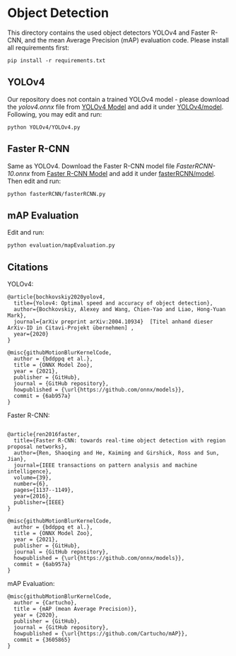 # Object Detection

This directory contains the used object detectors YOLOv4 and Faster R-CNN, and the mean Average Precision (mAP) evaluation code.
Please install all requirements first:
```
pip install -r requirements.txt
```

## YOLOv4
Our repository does not contain a trained YOLOv4 model - please download the *yolov4.onnx* file from [YOLOv4 Model](https://github.com/onnx/models/tree/master/vision/object_detection_segmentation/yolov4) 
and add it under [YOLOv4/model](YOLOv4/model). Following, you may edit and run:
```
python YOLOv4/YOLOv4.py
```

## Faster R-CNN
Same as YOLOv4. Download the Faster R-CNN model file *FasterRCNN-10.onnx* from [Faster R-CNN Model](https://github.com/onnx/models/tree/master/vision/object_detection_segmentation/faster-rcnn) 
and add it under [fasterRCNN/model](fasterRCNN/model). Then edit and run:
```
python fasterRCNN/fasterRCNN.py
```

## mAP Evaluation
Edit and run:
```
python evaluation/mapEvaluation.py
```

## Citations

YOLOv4:
```
@article{bochkovskiy2020yolov4,
  title={Yolov4: Optimal speed and accuracy of object detection},
  author={Bochkovskiy, Alexey and Wang, Chien-Yao and Liao, Hong-Yuan Mark},
  journal={arXiv preprint arXiv:2004.10934}  [Titel anhand dieser ArXiv-ID in Citavi-Projekt übernehmen] ,
  year={2020}
}

@misc{githubMotionBlurKernelCode,
  author = {bddppq et al.},
  title = {ONNX Model Zoo},
  year = {2021},
  publisher = {GitHub},
  journal = {GitHub repository},
  howpublished = {\url{https://github.com/onnx/models}},
  commit = {6ab957a}
}
```

Faster R-CNN:
```

@article{ren2016faster,
  title={Faster R-CNN: towards real-time object detection with region proposal networks},
  author={Ren, Shaoqing and He, Kaiming and Girshick, Ross and Sun, Jian},
  journal={IEEE transactions on pattern analysis and machine intelligence},
  volume={39},
  number={6},
  pages={1137--1149},
  year={2016},
  publisher={IEEE}
}

@misc{githubMotionBlurKernelCode,
  author = {bddppq et al.},
  title = {ONNX Model Zoo},
  year = {2021},
  publisher = {GitHub},
  journal = {GitHub repository},
  howpublished = {\url{https://github.com/onnx/models}},
  commit = {6ab957a}
}
```

mAP Evaluation:
```
@misc{githubMotionBlurKernelCode,
  author = {Cartucho},
  title = {mAP (mean Average Precision)},
  year = {2020},
  publisher = {GitHub},
  journal = {GitHub repository},
  howpublished = {\url{https://github.com/Cartucho/mAP}},
  commit = {3605865}
}
```
